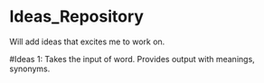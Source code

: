 # Ideas_Repository
Will add ideas that excites me to work on.

#Ideas 1:
Takes the input of word. Provides output with meanings, synonyms.

